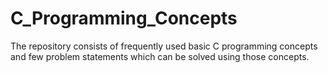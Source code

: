 # C_Programming_Concepts

The repository consists of frequently used basic C programming concepts and few problem statements which can be solved using those concepts.
